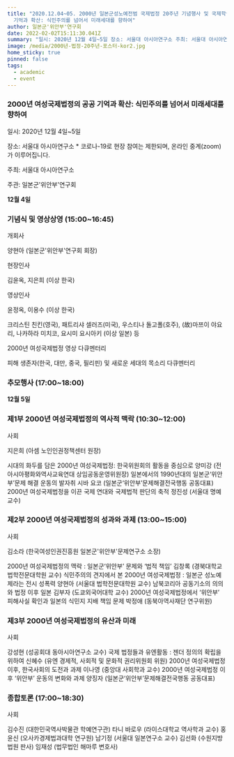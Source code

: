 ```yaml
---
title: "2020.12.04~05. 2000년 일본군성노예전범 국제법정 20주년 기념행사 및 국제학술대회. 2000년 여성국제법정의 공공
  기억과 확산: 식민주의를 넘어서 미래세대를 향하여"
author: 일본군'위안부'연구회
date: 2022-02-02T15:11:30.041Z
summary: "일시: 2020년 12월 4일~5일 장소: 서울대 아시아연구소 주최: 서울대 아시아연구소 주관: 일본군'위안부'연구회"
image: /media/2000년-법정-20주년-포스터-kor2.jpg
home_sticky: true
pinned: false
tags:
  - academic
  - event
---
```

### 2000년 여성국제법정의 공공 기억과 확산: 식민주의를 넘어서 미래세대를 향하여

일시: 2020년 12월 4일~5일 

장소: 서울대 아시아연구소 * 코로나-19로 현장 참여는 제한되며, 온라인 중계(zoom)가 이루어집니다. 

주최: 서울대 아시아연구소

주관: 일본군'위안부'연구회



**12월 4일**

### 기념식 및 영상상영 (15:00~16:45)

개회사

양현아 (일본군'위안부'연구회 회장)

현장인사 

김윤옥, 지은희 (이상 한국)

영상인사 

윤정옥, 이용수 (이상 한국)

크리스틴 친킨(영국), 패트리샤 셀러즈(미국), 우스티나 돌고폴(호주), (故)마쯔이 야요리, 나카하라 미치코, 요시미 요시아키 (이상 일본) 등 

2000년 여성국제법정 영상 다큐멘터리

피해 생존자(한국, 대만, 중국, 필리핀) 및 새로운 세대의 목소리 다큐멘터리

### 추모행사 (17:00~18:00)













**12월 5일** 

### 제1부 2000년 여성국제법정의 역사적 맥락 (10:30~12:00)

사회

지은희 (아셈 노인인권정책센터 원장)

시대의 화두를 담은 2000년 여성국제법정: 한국위원회의 활동을 중심으로
양미강 (전 아시아평화와역사교육연대 상임공동운영위원장)
일본에서의 1990년대의 일본군‘위안부’문제 해결 운동의 발자취
시바 요코 (일본군‘위안부’문제해결전국행동 공동대표)
2000년 여성국제법정을 이끈 국제 연대와 국제법적 판단의 축적
정진성 (서울대 명예교수)

### 제2부 2000년 여성국제법정의 성과와 과제 (13:00~15:00)

사회

김소라 (한국여성인권진흥원 일본군'위안부'문제연구소 소장)

2000년 여성국제법정의 맥락 : 일본군‘위안부’ 문제와 ‘법적 책임’
김창록 (경북대학교 법학전문대학원 교수)
식민주의의 견지에서 본 2000년 여성국제법정 : 일본군 성노예제라는 전시 성폭력
양현아 (서울대 법학전문대학원 교수)
남북코리아 공동기소의 의의와 법정 이후 일본
김부자 (도쿄외국어대학 교수)
2000년 여성국제법정에서 ‘위안부’ 피해사실 확인과 일본의 식민지 지배 책임 문제
박정애 (동북아역사재단 연구위원)

### 제3부 2000년 여성국제법정의 유산과 미래

사회

강성현 (성공회대 동아시아연구소 교수)
국제 법정들과 유엔활동 : 젠더 정의의 확립을 위하여
신혜수 (유엔 경제적, 사회적 및 문화적 권리위원회 위원)
2000년 여성국제법정 이후, 한국사회의 도전과 과제
이나영 (중앙대 사회학과 교수)
2000년 여성국제법정 이후 ‘위안부’ 운동의 변화와 과제
양징자 (일본군‘위안부’문제해결전국행동 공동대표)

### 종합토론 (17:00~18:30)

사회

김수진 (대한민국역사박물관 학예연구관)
타니 바로우 (라이스대학교 역사학과 교수)
홍윤신 (오사카경제법과대학 연구원)
남기정 (서울대 일본연구소 교수)
김선화 (수원지방법원 판사)
임재성 (법무법인 해마루 변호사)